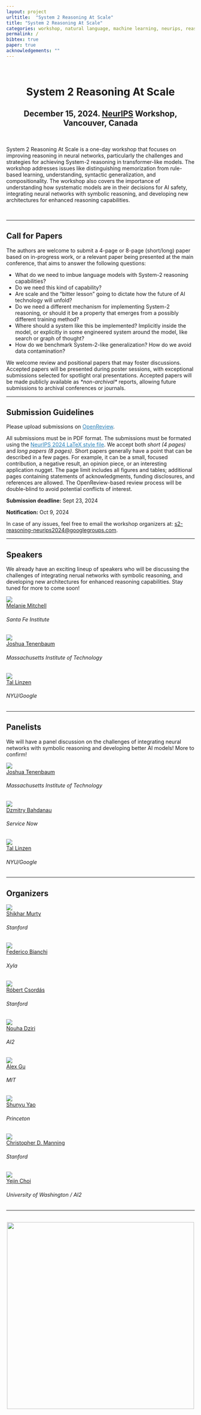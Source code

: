 ```yaml
---
layout: project
urltitle:  "System 2 Reasoning At Scale"
title: "System 2 Reasoning At Scale"
categories: workshop, natural language, machine learning, neurips, reasoning, generalization
permalink: /
bibtex: true
paper: true
acknowledgements: ""
---
```


<br />
<div class="row">
  <div class="col-xs-12">
    <center><h1>System 2 Reasoning At Scale</h1></center>
    <center><h2>December 15, 2024. <a href="https://neurips.cc/">NeurIPS</a> Workshop, Vancouver, Canada</h2></center>
    
  </div>
</div>

<br />

<div class="row">
    <div class="col-xs-12">
        <p>
          System 2 Reasoning At Scale is a one-day workshop that focuses on improving reasoning in neural networks, particularly the challenges and strategies for achieving System-2 reasoning in transformer-like models. The workshop addresses issues like distinguishing memorization from rule-based learning, understanding, syntactic generalization, and compositionality. The workshop also covers the importance of understanding how systematic models are in their decisions for AI safety, integrating neural networks with symbolic reasoning, and developing new architectures for enhanced reasoning capabilities.
        </p>
    </div>
</div>

<br />

<hr />


<!-- CfP -->
<div class="row" id="cfp">
  <div class="col-xs-12">
    <h2>Call for Papers</h2>
  </div>
</div>
<div class="row">
  <div class="col-xs-12">
    <p>
      The authors are welcome to submit a 4-page or 8-page (short/long) paper based on in-progress work, or a relevant paper being presented at the main conference, that aims to answer the following questions:
    </p>
    <p>
          <ul>
            <li>What do we need to imbue language models with System-2 reasoning capabilities?</li>
            <li>Do we need this kind of capability?</li>
            <li>Are scale and the “bitter lesson” going to dictate how the future of AI technology will unfold?</li>
            <li>Do we need a different mechanism for implementing System-2 reasoning, or should it be a property that emerges from a possibly different training method?</li>
            <li>Where should a system like this be implemented? Implicitly inside the model, or explicitly in
            some engineered system around the model, like search or graph of thought?</li>
            <li> How do we benchmark System-2-like generalization? How do we avoid data contamination?</li>
          </ul>
      </p>
      <p>We welcome review and positional papers that may foster discussions. Accepted papers will be presented during poster sessions, with exceptional submissions selected for spotlight oral presentations. Accepted papers will be made publicly available as <i>*non-archival*</i> reports, allowing future submissions to archival conferences or journals. </p>
  </div>
</div>


<hr />

<!-- Submission -->
<div class="row" id="guidelines">
  <div class="col-xs-12">
    <h2>Submission Guidelines</h2>
  </div>
</div>
<div class="row">
    <div class="col-xs-12">
      <p>
            Please upload submissions on <a style="color:#2980b9;font-weight:400;" href="https://openreview.net/group?id=NeurIPS.cc/2024/Workshop/Sys2-Reasoning">OpenReview</a>.
        </p>
        <p>
      All submissions must be in PDF format. The submissions must be formated using the <a style="color:#2980b9;font-weight:400;" href="https://media.neurips.cc/Conferences/NeurIPS2024/Styles.zip">NeurIPS 2024 LaTeX style file</a>. We accept both <i>short (4 pages)</i> and <i>long papers (8 pages)</i>. Short papers generally have a point that can be described in a few pages. For example, it can be a small, focused contribution, a negative result, an opinion piece, or an interesting application nugget. The page limit includes all figures and tables; additional pages containing statements of acknowledgments, funding disclosures, and references are allowed. The OpenReview-based review process will be double-blind to avoid potential conflicts of interest.
      </p>
      <p>
        <b>Submission deadline:</b> Sept 23, 2024
      </p>
      <p>
        <b>Notification:</b> Oct 9, 2024
      </p>
    <p>
        In case of any issues, feel free to email the workshop organizers at: <a href="mailto:s2-reasoning-neurips2024@googlegroups.com">s2-reasoning-neurips2024@googlegroups.com</a>.
    </p>
    </div>
</div>

<hr />

<!-- Speakers -->



<div class="row" id="speakers">
  <div class="col-xs-12">
    <h2>Speakers</h2>
  </div>
</div>
<div class="row">
    <div class="col-xs-12">
        <p>
          We already have an exciting lineup of speakers who will be discussing the challenges of integrating nerual networks with symbolic reasoning, and developing new architectures for enhanced reasoning capabilities. Stay tuned for more to come soon!
        </p>
    </div>
</div>

<div class="row">
  <div class="col-xs-6 col-lg-3">
    <a href="https://melaniemitchell.me/" target="_blank">
      <img class="people-pic" src="{{ "/static/img/people/mm.jpg" | prepend:site.baseurl }}">
    </a>
    <div class="people-name">
      <a href="https://melaniemitchell.me/">Melanie Mitchell</a>
      <h6>Santa Fe Institute</h6>
    </div>
  </div>
  <div class="col-xs-6 col-lg-3">
    <a href="https://cocosci.mit.edu/josh">
      <img class="people-pic" src="{{ "/static/img/people/jt.jpg" | prepend:site.baseurl }}">
    </a>
    <div class="people-name">
      <a href="https://cocosci.mit.edu/josh">Joshua Tenenbaum</a>
      <h6>Massachusetts Institute of Technology</h6>
    </div>
  </div>
  <div class="col-xs-6 col-lg-3">
    <a href="https://tallinzen.net/">
      <img class="people-pic" src="{{ "/static/img/people/tl.jpeg" | prepend:site.baseurl }}">
    </a>
    <div class="people-name">
      <a href="https://tallinzen.net/">Tal Linzen</a>
      <h6>NYU/Google</h6>
    </div>
  </div>
</div>

<hr />

<!-- Panelists -->

<div class="row" id="panelists">
  <div class="col-xs-12">
    <h2>Panelists</h2>
  </div>
</div>
<div class="row">
    <div class="col-xs-12">
        <p>
          We will have a panel discussion on the challenges of integrating neural networks with symbolic reasoning and developing better AI models!
          More to confirm!
        </p>
    </div>
</div>

<div class="row">
  <div class="col-xs-6 col-lg-3">
    <a href="https://cocosci.mit.edu/josh">
      <img class="people-pic" src="{{ "/static/img/people/jt.jpg" | prepend:site.baseurl }}">
    </a>
    <div class="people-name">
      <a href="https://cocosci.mit.edu/josh">Joshua Tenenbaum</a>
      <h6>Massachusetts Institute of Technology</h6>
    </div>
  </div>
  <div class="col-xs-6 col-lg-3">
    <a href="https://rizar.github.io/">
      <img class="people-pic" src="{{ "/static/img/people/db.png" | prepend:site.baseurl }}">
    </a>
    <div class="people-name">
      <a href="https://rizar.github.io/">Dzmitry Bahdanau</a>
      <h6>Service Now</h6>
    </div>
  </div>
  <div class="col-xs-6 col-lg-3">
    <a href="https://tallinzen.net/">
      <img class="people-pic" src="{{ "/static/img/people/tl.jpeg" | prepend:site.baseurl }}">
    </a>
    <div class="people-name">
      <a href="https://tallinzen.net/">Tal Linzen</a>
      <h6>NYU/Google</h6>
    </div>
  </div>

</div>


<hr />

<!-- Organizers -->
<div class="row" id="organizers">
  <div class="col-xs-12">
    <h2>Organizers</h2>
  </div>
</div>
<div class="row">
  <div class="col-xs-6 col-lg-3">
    <a href="https://murtyshikhar.github.io/">
      <img class="people-pic" src="{{ "/static/img/people/shikhar.jpg" | prepend:site.baseurl }}">
    </a>
    <div class="people-name">
      <a href="https://murtyshikhar.github.io/">Shikhar Murty</a>
      <h6>Stanford</h6>
    </div>
  </div>
  <div class="col-xs-6 col-lg-3">
    <a href="https://federicobianchi.io/">
      <img class="people-pic" src="{{ "/static/img/people/fede.jpeg" | prepend:site.baseurl }}">
    </a>
    <div class="people-name">
      <a href="https://federicobianchi.io/">Federico Bianchi</a>
      <h6>Xyla</h6>
    </div>
  </div>
  <div class="col-xs-6 col-lg-3">
    <a href="https://robertcsordas.github.io/">
      <img class="people-pic" src="{{ "/static/img/people/csordas.jpg" | prepend:site.baseurl }}">
    </a>
    <div class="people-name">
      <a href="https://robertcsordas.github.io/">Róbert Csordás</a>
      <h6>Stanford</h6>
    </div>
  </div>
  <div class="col-xs-6 col-lg-3">
    <a href="https://nouhadziri.github.io/">
      <img class="people-pic" src="{{ "/static/img/people/nouha.jpg" | prepend:site.baseurl }}">
    </a>
    <div class="people-name">
      <a href="https://nouhadziri.github.io/">Nouha Dziri</a>
      <h6>AI2</h6>
    </div>
  </div>
  <div class="col-xs-6 col-lg-3">
    <a href="https://minimario.github.io/">
      <img class="people-pic" src="{{ "/static/img/people/AlexGu.jpg" | prepend:site.baseurl }}">
    </a>
    <div class="people-name">
      <a href="https://minimario.github.io/">Alex Gu</a>
      <h6>MIT</h6>
    </div>
  </div>
  <div class="col-xs-6 col-lg-3">
    <a href="https://ysymyth.github.io/">
      <img class="people-pic" src="{{ "/static/img/people/ShunyuYao.jpeg" | prepend:site.baseurl }}">
    </a>
    <div class="people-name">
      <a href="https://ysymyth.github.io/">Shunyu Yao</a>
      <h6>Princeton</h6>
    </div>
  </div>
  <div class="col-xs-6 col-lg-3">
    <a href="https://nlp.stanford.edu/~manning/">
      <img class="people-pic" src="{{ "/static/img/people/chris-manning.jpg" | prepend:site.baseurl }}">
    </a>
    <div class="people-name">
      <a href="https://nlp.stanford.edu/~manning/">Christopher D. Manning</a>
      <h6>Stanford</h6>
    </div>
  </div>
  <div class="col-xs-6 col-lg-3">
    <a href="https://homes.cs.washington.edu/~yejin/">
      <img class="people-pic" src="{{ "/static/img/people/yejin-choi.jpg" | prepend:site.baseurl }}">
    </a>
    <div class="people-name">
      <a href="https://homes.cs.washington.edu/~yejin/">Yejin Choi</a>
      <h6>University of Washington / AI2</h6>
    </div>
  </div>
</div>

<hr />


<br/>
<center>
<img width="500px" height="500px" src="{{ "/static/img/ai.webp" | prepend:site.baseurl }}">
</center>
